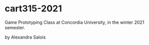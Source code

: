 # cart315-2021

Game Prototyping Class at Concordia University, in the winter 2021 semester.

by Alexandra Salois

